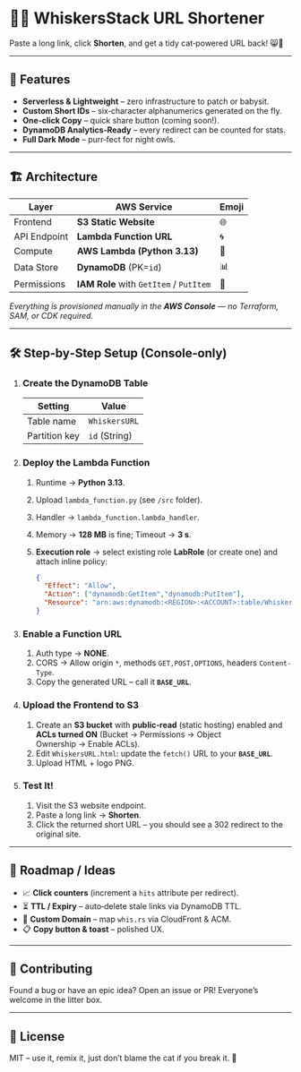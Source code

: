 # 🐱‍💻 WhiskersStack URL Shortener

Paste a long link, click **Shorten**, and get a tidy cat‑powered URL back! 😸🔗

---

## 🚀 Features

* **Serverless & Lightweight** – zero infrastructure to patch or babysit.
* **Custom Short IDs** – six‑character alphanumerics generated on the fly.
* **One‑click Copy** – quick share button (coming soon!).
* **DynamoDB Analytics‑Ready** – every redirect can be counted for stats.
* **Full Dark Mode** – purr‑fect for night owls.

---

## 🏗️ Architecture

| Layer        | AWS Service                             | Emoji |
| ------------ | --------------------------------------- | ----- |
| Frontend     | **S3 Static Website**                   | 🌐    |
| API Endpoint | **Lambda Function URL**                 | 🌀    |
| Compute      | **AWS Lambda (Python 3.13)**            | 🐍    |
| Data Store   | **DynamoDB** (PK=`id`)                  | 📊    |
| Permissions  | **IAM Role** with `GetItem` / `PutItem` | 🔐    |

*Everything is provisioned manually in the **AWS Console** — no Terraform, SAM, or CDK required.*

---

## 🛠️ Step‑by‑Step Setup (Console‑only)

1. ### **Create the DynamoDB Table**

   | Setting       | Value         |
   | ------------- | ------------- |
   | Table name    | `WhiskersURL` |
   | Partition key | `id` (String) |

2. ### **Deploy the Lambda Function**

   1. Runtime → **Python 3.13**.
   2. Upload `lambda_function.py` (see `/src` folder).
   3. Handler → `lambda_function.lambda_handler`.
   4. Memory → **128 MB** is fine; Timeout → **3 s**.
   5. **Execution role** → select existing role **LabRole** (or create one) and attach inline policy:

      ```json
      {
        "Effect": "Allow",
        "Action": ["dynamodb:GetItem","dynamodb:PutItem"],
        "Resource": "arn:aws:dynamodb:<REGION>:<ACCOUNT>:table/WhiskersURL"
      }
      ```

3. ### **Enable a Function URL**

   1. Auth type → **NONE**.
   2. CORS → Allow origin `*`, methods `GET,POST,OPTIONS`, headers `Content-Type`.
   3. Copy the generated URL – call it **`BASE_URL`**.

4. ### **Upload the Frontend to S3**

   1. Create an **S3 bucket** with **public‑read** (static hosting) enabled and **ACLs turned ON** (Bucket → Permissions → Object Ownership → Enable ACLs).
   2. Edit `WhiskersURL.html`: update the `fetch()` URL to your **`BASE_URL`**.
   3. Upload HTML + logo PNG.

5. ### **Test It!**

   1. Visit the S3 website endpoint.
   2. Paste a long link → **Shorten**.
   3. Click the returned short URL – you should see a 302 redirect to the original site.

---

## 🌈 Roadmap / Ideas

* 📈 **Click counters** (increment a `hits` attribute per redirect).
* ⏳ **TTL / Expiry** – auto‑delete stale links via DynamoDB TTL.
* 🔗 **Custom Domain** – map `whis.rs` via CloudFront & ACM.
* 📋 **Copy button & toast** – polished UX.

---

## 🤝 Contributing

Found a bug or have an epic idea? Open an issue or PR! Everyone’s welcome in the litter box.

---

## 📜 License

MIT – use it, remix it, just don’t blame the cat if you break it. 🐾
